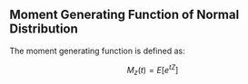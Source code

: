 ## Moment Generating Function of Normal Distribution
The moment generating function is defined as:

$$
M_z(t) = E[e^{tZ}]
$$
